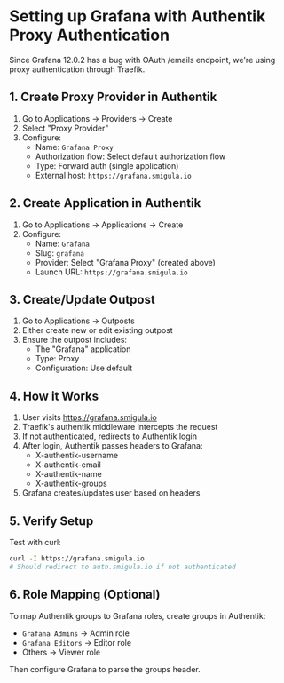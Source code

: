 # Setting up Grafana with Authentik Proxy Authentication

Since Grafana 12.0.2 has a bug with OAuth /emails endpoint, we're using proxy authentication through Traefik.

## 1. Create Proxy Provider in Authentik

1. Go to Applications → Providers → Create
2. Select "Proxy Provider"
3. Configure:
   - Name: `Grafana Proxy`
   - Authorization flow: Select default authorization flow
   - Type: Forward auth (single application)
   - External host: `https://grafana.smigula.io`

## 2. Create Application in Authentik

1. Go to Applications → Applications → Create
2. Configure:
   - Name: `Grafana`
   - Slug: `grafana`
   - Provider: Select "Grafana Proxy" (created above)
   - Launch URL: `https://grafana.smigula.io`

## 3. Create/Update Outpost

1. Go to Applications → Outposts
2. Either create new or edit existing outpost
3. Ensure the outpost includes:
   - The "Grafana" application
   - Type: Proxy
   - Configuration: Use default

## 4. How it Works

1. User visits https://grafana.smigula.io
2. Traefik's authentik middleware intercepts the request
3. If not authenticated, redirects to Authentik login
4. After login, Authentik passes headers to Grafana:
   - X-authentik-username
   - X-authentik-email
   - X-authentik-name
   - X-authentik-groups
5. Grafana creates/updates user based on headers

## 5. Verify Setup

Test with curl:
```bash
curl -I https://grafana.smigula.io
# Should redirect to auth.smigula.io if not authenticated
```

## 6. Role Mapping (Optional)

To map Authentik groups to Grafana roles, create groups in Authentik:
- `Grafana Admins` → Admin role
- `Grafana Editors` → Editor role
- Others → Viewer role

Then configure Grafana to parse the groups header.